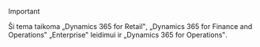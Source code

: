 > [!IMPORTANT]
> Ši tema taikoma „Dynamics 365 for Retail‟, „Dynamics 365 for Finance and Operations‟ „Enterprise‟ leidimui ir „Dynamics 365 for Operations‟.
